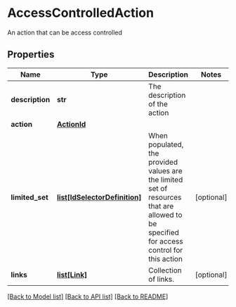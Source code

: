 # AccessControlledAction

An action that can be access controlled

## Properties
Name | Type | Description | Notes
------------ | ------------- | ------------- | -------------
**description** | **str** | The description of the action | 
**action** | [**ActionId**](ActionId.md) |  | 
**limited_set** | [**list[IdSelectorDefinition]**](IdSelectorDefinition.md) | When populated, the provided values are the limited set of resources that are allowed to be specified for  access control for this action | [optional] 
**links** | [**list[Link]**](Link.md) | Collection of links. | [optional] 

[[Back to Model list]](../README.md#documentation-for-models) [[Back to API list]](../README.md#documentation-for-api-endpoints) [[Back to README]](../README.md)


